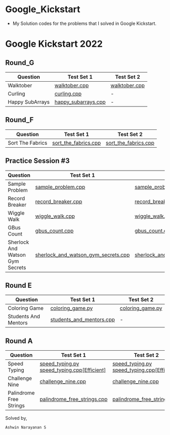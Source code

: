 # Google_Kickstart

- My Solution codes for the problems that I solved in Google Kickstart.

<h1>Google Kickstart 2022</h1>

## Round_G

| Question | Test Set 1 | Test Set 2 |
| -------- | ---------- | ---------- |
| Walktober | [walktober.cpp](https://github.com/Ashrockzzz2003/Google_Kickstart/blob/main/Google_Kickstart_2022/Round_G/walktober.cpp) | [walktober.cpp](https://github.com/Ashrockzzz2003/Google_Kickstart/blob/main/Google_Kickstart_2022/Round_G/walktober.cpp) |
| Curling | [curling.cpp](https://github.com/Ashrockzzz2003/Google_Kickstart/blob/main/Google_Kickstart_2022/Round_G/curling.cpp) | - |
| Happy SubArrays | [happy_subarrays.cpp](https://github.com/Ashrockzzz2003/Google_Kickstart/blob/main/Google_Kickstart_2022/Round_G/happy_subarrays.cpp) | - |

## Round_F

| Question | Test Set 1 | Test Set 2 |
| -------- | ---------- | ---------- |
| Sort The Fabrics | [sort_the_fabrics.cpp](https://github.com/Ashrockzzz2003/Google_Kickstart/blob/main/Google_Kickstart_2022/Round_F/sort_the_fabrics.cpp) | [sort_the_fabrics.cpp](https://github.com/Ashrockzzz2003/Google_Kickstart/blob/main/Google_Kickstart_2022/Round_F/sort_the_fabrics.cpp) |

## Practice Session #3

<table>
        <thead>
            <th>Question</th>
            <th>Test Set 1</th>
            <th>Test Set 2</th>
        </thead>
        <tr>
            <td>Sample Problem</td>
            <td><a href="https://github.com/Ashrockzzz2003/Google_Kickstart/blob/main/Google_Kickstart_2022/Practice_Session_%233/sample_problem.cpp">sample_problem.cpp</a></td>
            <td><a href="https://github.com/Ashrockzzz2003/Google_Kickstart/blob/main/Google_Kickstart_2022/Practice_Session_%233/sample_problem.cpp">sample_problem.cpp</a></td>
        </tr>
        <tr>
            <td>Record Breaker</td>
            <td><a href="https://github.com/Ashrockzzz2003/Google_Kickstart/blob/main/Google_Kickstart_2022/Practice_Session_%233/record_breaker.cpp">record_breaker.cpp</a></td>
            <td><a href="https://github.com/Ashrockzzz2003/Google_Kickstart/blob/main/Google_Kickstart_2022/Practice_Session_%233/record_breaker.cpp">record_breaker.cpp</a></td>
        </tr>
        <tr>
            <td>Wiggle Walk</td>
            <td><a href="https://github.com/Ashrockzzz2003/Google_Kickstart/blob/main/Google_Kickstart_2022/Practice_Session_%233/wiggle_walk.cpp">wiggle_walk.cpp</a></td>
            <td><a href="https://github.com/Ashrockzzz2003/Google_Kickstart/blob/main/Google_Kickstart_2022/Practice_Session_%233/wiggle_walk.cpp">wiggle_walk.cpp</a></td>
        </tr>
        <tr>
            <td>GBus Count</td>
            <td><a href="https://github.com/Ashrockzzz2003/Google_Kickstart/blob/main/Google_Kickstart_2022/Practice_Session_%233/gbus_count.cpp">gbus_count.cpp</a></td>
            <td><a href="https://github.com/Ashrockzzz2003/Google_Kickstart/blob/main/Google_Kickstart_2022/Practice_Session_%233/gbus_count.cpp">gbus_count.cpp</a></td>
        </tr>
        <tr>
            <td>Sherlock And Watson Gym Secrets</td>
            <td><a href="https://github.com/Ashrockzzz2003/Google_Kickstart/blob/main/Google_Kickstart_2022/Practice_Session_%233/sherlock_and_watson_gym_secrets.cpp">sherlock_and_watson_gym_secrets.cpp</a></td>
            <td><a href="https://github.com/Ashrockzzz2003/Google_Kickstart/blob/main/Google_Kickstart_2022/Practice_Session_%233/sherlock_and_watson_gym_secrets.cpp">sherlock_and_watson_gym_secrets.cpp</a></td>
        </tr>
    </table>

## Round E

<table>
        <thead>
            <th>Question</th>
            <th>Test Set 1</th>
            <th>Test Set 2</th>
        </thead>
        <tr>
            <td>Coloring Game</td>
            <td><a href="https://github.com/Ashrockzzz2003/Google_Kickstart/blob/main/Google_Kickstart_2022/Round_E/coloring_game.py">coloring_game.py</a></td>
            <td><a href="https://github.com/Ashrockzzz2003/Google_Kickstart/blob/main/Google_Kickstart_2022/Round_E/coloring_game.py">coloring_game.py</a></td>
        </tr>
        <tr>
            <td>Students And Mentors</td>
            <td><a href="https://github.com/Ashrockzzz2003/Google_Kickstart/blob/main/Google_Kickstart_2022/Round_E/students_and_mentors.cpp">students_and_mentors.cpp</a></td>
            <td>-</td>
        </tr>
</table>

## Round A

<table>
        <thead>
            <th>Question</th>
            <th>Test Set 1</th>
            <th>Test Set 2</th>
        </thead>
        <tr>
            <td>Speed Typing</td>
            <td>
                <a href="https://github.com/Ashrockzzz2003/Google_Kickstart/blob/main/Google_Kickstart_2022/Round_A/speed_typing.py">speed_typing.py</a><br>
                <a href="https://github.com/Ashrockzzz2003/Google_Kickstart/blob/main/Google_Kickstart_2022/Round_A/speed_typing.cpp">speed_typing.cpp[Efficient]</a>
            </td>
            <td>
                <a href="https://github.com/Ashrockzzz2003/Google_Kickstart/blob/main/Google_Kickstart_2022/Round_A/speed_typing.py">speed_typing.py</a><br>
                <a href="https://github.com/Ashrockzzz2003/Google_Kickstart/blob/main/Google_Kickstart_2022/Round_A/speed_typing.cpp">speed_typing.cpp[Efficient]</a>
            </td>
        </tr>
        <tr>
            <td>Challenge Nine</td>
            <td><a href="https://github.com/Ashrockzzz2003/Google_Kickstart/blob/main/Google_Kickstart_2022/Round_A/challenge_nine.cpp">challenge_nine.cpp</a></td>
            <td><a href="https://github.com/Ashrockzzz2003/Google_Kickstart/blob/main/Google_Kickstart_2022/Round_A/challenge_nine.cpp">challenge_nine.cpp</a></td>
        </tr>
        <tr>
            <td>Palindrome Free Strings</td>
            <td><a href="https://github.com/Ashrockzzz2003/Google_Kickstart/blob/main/Google_Kickstart_2022/Round_A/palindrome_free_strings.cpp">palindrome_free_strings.cpp</a></td>
            <td><a href="https://github.com/Ashrockzzz2003/Google_Kickstart/blob/main/Google_Kickstart_2022/Round_A/palindrome_free_strings.cpp">palindrome_free_strings.cpp</a></td>
        </tr>
</table>

Solved by,

`Ashwin Narayanan S`
